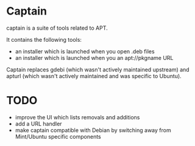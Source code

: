 # Captain

captain is a suite of tools related to APT.

It contains the following tools:

- an installer which is launched when you open .deb files
- an installer which is launched when you an apt://pkgname URL

Captain replaces gdebi (which wasn't actively maintained upstream) and apturl (which wasn't actively maintained and was specific to Ubuntu).

# TODO

- improve the UI which lists removals and additions
- add a URL handler
- make captain compatible with Debian by switching away from Mint/Ubuntu specific components
